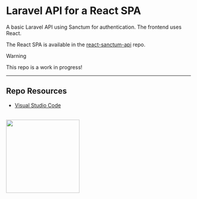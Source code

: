 # Laravel API for a React SPA

A basic Laravel API using Sanctum for authentication. The frontend uses React.

The React SPA is available in the [react-sanctum-api](https://github.com/codeadamca/react-sanctum-api) repo.

> [!Warning]  
> This repo is a work in progress!

***

## Repo Resources

* [Visual Studio Code](https://code.visualstudio.com/)

<br>
<a href="https://codeadam.ca">
<img src="https://cdn.codeadam.ca/images@1.0.0/codeadam-logo-coloured-horizontal.png" width="200">
</a>
